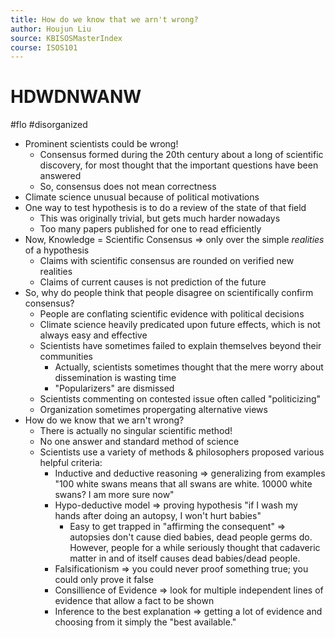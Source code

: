 ```yaml
---
title: How do we know that we arn't wrong?
author: Houjun Liu
source: KBISOSMasterIndex
course: ISOS101
---
```


# HDWDNWANW

#flo #disorganized 

* Prominent scientists could be wrong!
	* Consensus formed during the 20th century about a long of scientific discovery, for most thought that the important questions have been answered
	* So, consensus does not mean correctness
* Climate science unusual because of political motivations
* One way to test hypothesis is to do a review of the state of that field
	*  This was originally trivial, but gets much harder nowadays
	*  Too many papers published for one to read efficiently
* Now, Knowledge = Scientific Consensus => only over the simple _realities_ of a hypothesis
	* Claims with scientific consensus are rounded on verified new realities
	* Claims of current causes is not prediction of the future
* So, why do people think that people disagree on scientifically confirm consensus?
	* People are conflating scientific evidence with political decisions
	* Climate science heavily predicated upon future effects, which is not always easy and effective
	* Scientists have sometimes failed to explain themselves beyond their communities	
		* Actually, scientists sometimes thought that the mere worry about dissemination is wasting time
		* "Popularizers" are dismissed
	* Scientists commenting on contested issue often called "politicizing"
	* Organization sometimes propergating alternative views
* How do we know that we arn't wrong?
	* There is actually no singular scientific method!
	* No one answer and standard method of science
	* Scientists use a variety of methods & philosophers proposed various helpful criteria:
		* Inductive and deductive reasoning => generalizing from examples "100 white swans means that all swans are white. 10000 white swans? I am more sure now"
		* Hypo-deductive model => proving hypothesis "if I wash my hands after doing an autopsy, I won't hurt babies"
			* Easy to get trapped in "affirming the consequent" => autopsies don't cause died babies, dead people germs do. However, people for a while seriously thought that cadaveric matter in and of itself causes dead babies/dead people.
		* Falsificationism => you could never proof something true; you could only prove it false 
		* Consillience of Evidence => look for multiple independent lines of evidence that allow a fact to be shown
		* Inference to the best explanation => getting a lot of evidence and choosing from it simply the "best available."
